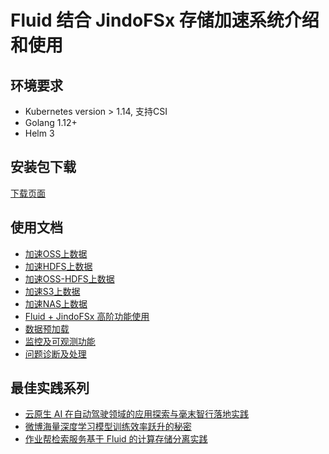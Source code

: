 # Fluid 结合 JindoFSx 存储加速系统介绍和使用

## 环境要求
* Kubernetes version > 1.14, 支持CSI
* Golang 1.12+
* Helm 3

## 安装包下载
[下载页面](jindo_fluid_download.md)

## 使用文档
* [加速OSS上数据](jindo_fluid_oss_ufs_example.md)
* [加速HDFS上数据](jindo_fluid_hdfs_ufs_example.md)
* [加速OSS-HDFS上数据](jindo_fluid_oss_hdfs_ufs_example.md)
* [加速S3上数据](jindo_fluid_s3_ufs_example.md)
* [加速NAS上数据](jindo_fluid_nas_ufs_example.md)
* [Fluid + JindoFSx 高阶功能使用](jindo_fluid_ways_to_use.md)
* [数据预加载](jindo_fluid_dataload.md)
* [监控及可观测功能](jindo_fluid_monitor_metric.md)
* [问题诊断及处理](jindo_fluid_question.md)

## 最佳实践系列
* [云原生 AI 在自动驾驶领域的应用探索与毫末智行落地实践](https://www.infoq.cn/article/YkTwXpZGaE86E29MdVo2)
* [微博海量深度学习模型训练效率跃升的秘密](https://www.infoq.cn/article/FClx4Cco6b1jomi6UZSy)
* [作业帮检索服务基于 Fluid 的计算存储分离实践](https://www.infoq.cn/article/W65RcTI8AUhmoHVLkzWo)
  